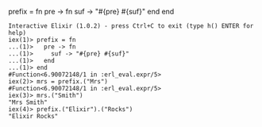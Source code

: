 prefix = fn
  pre -> fn
    suf -> "#{pre} #{suf}"
  end
end

```
Interactive Elixir (1.0.2) - press Ctrl+C to exit (type h() ENTER for help)
iex(1)> prefix = fn
...(1)>   pre -> fn
...(1)>     suf -> "#{pre} #{suf}"
...(1)>   end
...(1)> end
#Function<6.90072148/1 in :erl_eval.expr/5>
iex(2)> mrs = prefix.("Mrs")
#Function<6.90072148/1 in :erl_eval.expr/5>
iex(3)> mrs.("Smith")
"Mrs Smith"
iex(4)> prefix.("Elixir").("Rocks")
"Elixir Rocks"
```
